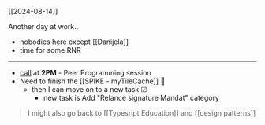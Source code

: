 [[2024-08-14]]

Another day at work..

- nobodies here except [[Danijela]]
- time for some RNR

---
- [call](https://meet.google.com/ndb-yioj-mha?authuser=vladimir.sedlar-ext%40aviv-group.com) at **2PM** - Peer Programming session
- Need to finish the [[SPIKE - myTileCache]] 🎫
	- then I can move on to a new task ☑
		- new task is Add "Relance signature Mandat" category

> I might also go back to [[Typesript Education]] and [[design patterns]]
